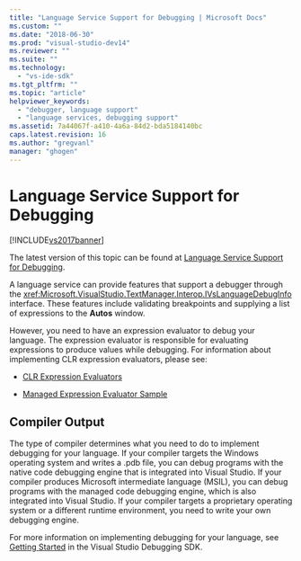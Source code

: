 ```yaml
---
title: "Language Service Support for Debugging | Microsoft Docs"
ms.custom: ""
ms.date: "2018-06-30"
ms.prod: "visual-studio-dev14"
ms.reviewer: ""
ms.suite: ""
ms.technology: 
  - "vs-ide-sdk"
ms.tgt_pltfrm: ""
ms.topic: "article"
helpviewer_keywords: 
  - "debugger, language support"
  - "language services, debugging support"
ms.assetid: 7a44067f-a410-4a6a-84d2-bda5184140bc
caps.latest.revision: 16
ms.author: "gregvanl"
manager: "ghogen"
---
```

# Language Service Support for Debugging
[!INCLUDE[vs2017banner](../../includes/vs2017banner.md)]

The latest version of this topic can be found at [Language Service Support for Debugging](https://docs.microsoft.com/visualstudio/extensibility/internals/language-service-support-for-debugging).  
  
A language service can provide features that support a debugger through the <xref:Microsoft.VisualStudio.TextManager.Interop.IVsLanguageDebugInfo> interface. These features include validating breakpoints and supplying a list of expressions to the **Autos** window.  
  
 However, you need to have an expression evaluator to debug your language. The expression evaluator is responsible for evaluating expressions to produce values while debugging. For information about implementing CLR expression evaluators, please see:  
  
-   [CLR Expression Evaluators](https://github.com/Microsoft/ConcordExtensibilitySamples/wiki/CLR-Expression-Evaluators)  
  
-   [Managed Expression Evaluator Sample](https://github.com/Microsoft/ConcordExtensibilitySamples/wiki/Managed-Expression-Evaluator-Sample)  
  
## Compiler Output  
 The type of compiler determines what you need to do to implement debugging for your language. If your compiler targets the Windows operating system and writes a .pdb file, you can debug programs with the native code debugging engine that is integrated into Visual Studio. If your compiler produces Microsoft intermediate language (MSIL), you can debug programs with the managed code debugging engine, which is also integrated into Visual Studio. If your compiler targets a proprietary operating system or a different runtime environment, you need to write your own debugging engine.  
  
 For more information on implementing debugging for your language, see [Getting Started](../../extensibility/debugger/getting-started-with-debugger-extensibility.md) in the Visual Studio Debugging SDK.

